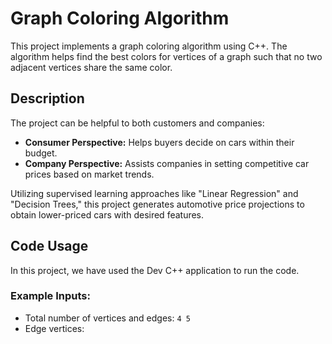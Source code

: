 # Graph Coloring Algorithm

This project implements a graph coloring algorithm using C++. The algorithm helps find the best colors for vertices of a graph such that no two adjacent vertices share the same color.

## Description

The project can be helpful to both customers and companies:
- **Consumer Perspective:** Helps buyers decide on cars within their budget.
- **Company Perspective:** Assists companies in setting competitive car prices based on market trends.

Utilizing supervised learning approaches like "Linear Regression" and "Decision Trees," this project generates automotive price projections to obtain lower-priced cars with desired features.

## Code Usage

In this project, we have used the Dev C++ application to run the code.

### Example Inputs:
- Total number of vertices and edges: `4 5`
- Edge vertices:
